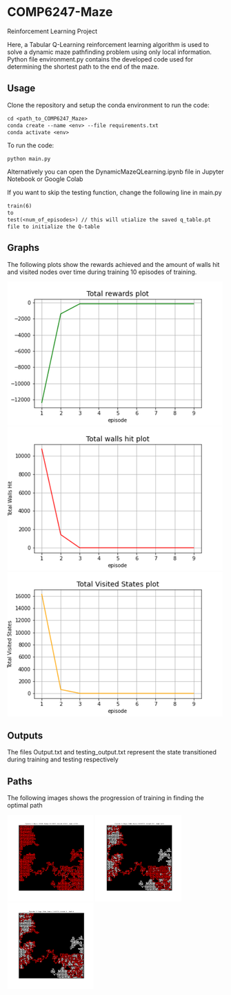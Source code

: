 # COMP6247-Maze
Reinforcement Learning Project

Here, a Tabular Q-Learning reinforcement learning algorithm is used to solve a dynamic maze pathfinding problem using only local information. Python file environment.py contains the developed code used for determining the shortest path to the end of the maze.

## Usage

Clone the repository and setup the conda environment to run the code:
```
cd <path_to_COMP6247_Maze>
conda create --name <env> --file requirements.txt
conda activate <env>
```

To run the code:
```
python main.py
```

Alternatively you can open the DynamicMazeQLearning.ipynb file in Jupyter Notebook or Google Colab

If you want to skip the testing function, change the following line in main.py
```
train(6)
to 
test(<num_of_episodes>) // this will utialize the saved q_table.pt file to initialize the Q-table
```


## Graphs

The following plots show the rewards achieved and the amount of walls hit and visited nodes over time during training
10 episodes of training.

<img src="total_rewards_plot.png" width="500">
<img src="total_walls_hit_plot.png" width="500">
<img src="total_visited_states_plot.png" width="500">

## Outputs

The files Output.txt and testing_output.txt represent the state transitioned during training and testing respectively

## Paths

The following images shows the progression of training in finding the optimal path 

<img src="1_33595.png" width="200">
<img src="2_5996.png" width="200">
<img src="3_3584.png" width="200">


